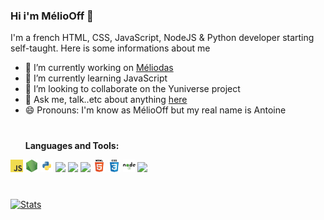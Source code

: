 ### Hi i'm MélioOff 👋

I'm a french HTML, CSS, JavaScript, NodeJS & Python developer starting self-taught. Here is some informations about me

- 🔭 I’m currently working on [Méliodas](https://top.gg/bot/562571094947659783)
- 🌱 I’m currently learning JavaScript
- 👯 I’m looking to collaborate on the Yuniverse project
- 💬 Ask me, talk..etc about anything [here](https://discord.gg/G6WQsMQShZ)
- 😄 Pronouns: I'm know as MélioOff but my real name is Antoine  
ᅠ  
ᅠ  
**Languages and Tools:**  

<code><img height="20" src="https://raw.githubusercontent.com/github/explore/80688e429a7d4ef2fca1e82350fe8e3517d3494d/topics/javascript/javascript.png"></code>
<code><img height="20" src="https://raw.githubusercontent.com/github/explore/80688e429a7d4ef2fca1e82350fe8e3517d3494d/topics/nodejs/nodejs.png"></code>
<code><img height="20" src="https://raw.githubusercontent.com/github/explore/80688e429a7d4ef2fca1e82350fe8e3517d3494d/topics/python/python.png"></code>
<code><img height="20" src="https://github.com/hussainweb/hussainweb/raw/main/icons/git.png"></code>
<code><img height="20" src="https://raw.githubusercontent.com/hussainweb/hussainweb/main/icons/vscode.png"></code>
<code><img height="20" src="https://github.com/hussainweb/hussainweb/raw/main/icons/mariadb.png"></code>
<code><img height="20" src="https://raw.githubusercontent.com/devicons/devicon/master/icons/html5/html5-original-wordmark.svg"></code>
<code><img height="20" src="https://raw.githubusercontent.com/devicons/devicon/master/icons/css3/css3-original-wordmark.svg"></code>
<code><img height="20" src="https://raw.githubusercontent.com/devicons/devicon/master/icons/nodejs/nodejs-original-wordmark.svg"></code>
<code><img height="20" src="https://img.icons8.com/color/452/npm.png"></code>  
ᅠ  
ᅠ  
[![Stats](https://github-readme-stats.vercel.app/api?username=meliooff&hide=contribs&show_icons=true&theme=dark)](https://github-readme-stats.vercel.app/api?username=meliooff&hide=contribs&show_icons=true&theme=dark)
